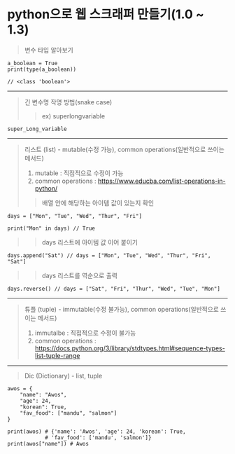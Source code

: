 # python으로 웹 스크래퍼 만들기(1.0 ~ 1.3)
</hr>

> 변수 타입 알아보기 
    
    a_boolean = True
    print(type(a_boolean))
    
    // <class 'boolean'>

-----------------------

> 긴 변수명 작명 방법(snake case)     
>    > ex) superlongvariable

    super_Long_variable
-----------------------

> 리스트 (list) - mutable(수정 가능), common operations(일반적으로 쓰이는 메서드)    
> 1. mutable : 직접적으로 수정이 가능     
> 2. common operations : <https://www.educba.com/list-operations-in-python/>
>
> > 배열 안에 해당하는 아이템 값이 있는지 확인
    
    days = ["Mon", "Tue", "Wed", "Thur", "Fri"]
    
    print("Mon" in days) // True
>    > days 리스트에 아이템 값 이어 붙이기
    
    days.append("Sat") // days = ["Mon", "Tue", "Wed", "Thur", "Fri", "Sat"]
>    > days 리스트를 역순으로 출력
    
    days.reverse() // days = ["Sat", "Fri", "Thur", "Wed", "Tue", "Mon"]
>    >

<hr/>

> 튜플 (tuple) - immutable(수정 불가능), common operations(일반적으로 쓰이는 메서드)    
> 1. immutalbe : 직접적으로 수정이 불가능    
> 2. common operations : <https://docs.python.org/3/library/stdtypes.html#sequence-types-list-tuple-range>    
-----------------------

> Dic (Dictionary) - list, tuple
    
    awos = {
        "name": "Awos",
        "age": 24,
        "korean": True,
        "fav_food": ["mandu", "salmon"]
    }

    print(awos) # {'name': 'Awos', 'age': 24, 'korean': True, 
                # 'fav_food': ['mandu', 'salmon']}
    print(awos["name"]) # Awos


